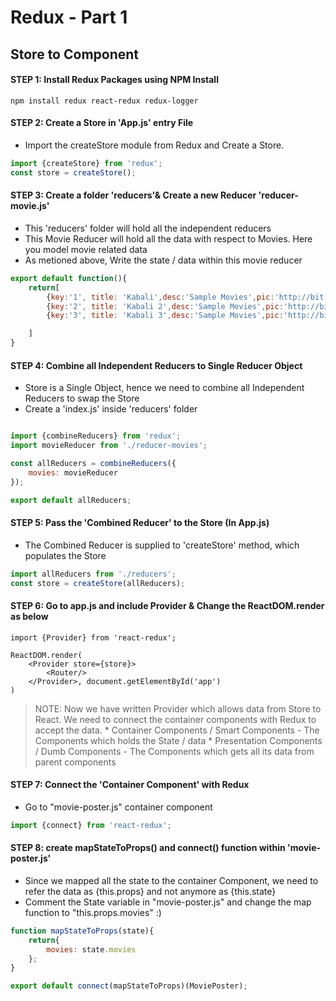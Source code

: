 # Redux - Part 1

## Store to Component

#### STEP 1: Install Redux Packages using NPM Install

```
npm install redux react-redux redux-logger

```

#### STEP 2: Create a Store in 'App.js' entry File

* Import the createStore module from Redux and Create a Store.

```javascript
import {createStore} from 'redux';
const store = createStore();
```

#### STEP 3: Create a folder 'reducers'& Create a new Reducer 'reducer-movie.js'

* This 'reducers' folder will hold all the independent reducers
* This Movie Reducer will hold all the data with respect to Movies. Here you model movie related data
* As metioned above, Write the state / data within this movie reducer
	
```javascript
export default function(){
	return[
		{key:'1', title: 'Kabali',desc:'Sample Movies',pic:'http://bit.do/movie-pic1'},
		{key:'2', title: 'Kabali 2',desc:'Sample Movies',pic:'http://bit.do/movie-pic1'},
		{key:'3', title: 'Kabali 3',desc:'Sample Movies',pic:'http://bit.do/movie-pic1'}

	]
}
```

#### STEP 4: Combine all Independent Reducers to Single Reducer Object

* Store is a Single Object, hence we need to combine all Independent Reducers to swap the Store
* Create a 'index.js' inside 'reducers' folder

```javascript

import {combineReducers} from 'redux';
import movieReducer from './reducer-movies';

const allReducers = combineReducers({
	movies: movieReducer
});

export default allReducers;

```

#### STEP 5: Pass the 'Combined Reducer' to the Store (In App.js)

* The Combined Reducer is supplied to 'createStore' method, which populates the Store

```javascript
import allReducers from './reducers';
const store = createStore(allReducers);
```

#### STEP 6: Go to app.js and include Provider & Change the ReactDOM.render as below

```
import {Provider} from 'react-redux';

ReactDOM.render(
	<Provider store={store}>
		<Router/>
	</Provider>, document.getElementById('app')
)
```

> NOTE: Now we have written Provider which allows data from Store to React. We need to connect the container components with Redux to accept the data.
	* Container Components / Smart Components - The Components which holds the State / data
	* Presentation Components / Dumb Components - The Components which gets all its data from parent components


#### STEP 7: Connect the 'Container Component' with Redux

* Go to "movie-poster.js" container component 

```javascript
import {connect} from 'react-redux';
```

#### STEP 8: create mapStateToProps() and connect() function within 'movie-poster.js'

* Since we mapped all the state to the container Component, we need to refer the data as {this.props} and not anymore as {this.state}
* Comment the State variable in "movie-poster.js" and change the map function to "this.props.movies" :)

```javascript
function mapStateToProps(state){
	return{
		movies: state.movies
	};
}

export default connect(mapStateToProps)(MoviePoster);

```

